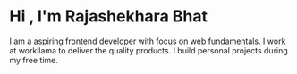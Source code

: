# Hi , I'm Rajashekhara Bhat
I am a aspiring frontend developer with focus on web fundamentals. I work at workllama  to deliver the quality products. I build personal projects during my free time.
